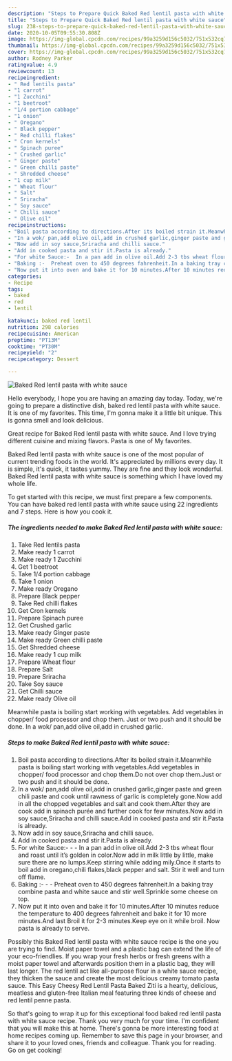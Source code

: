 ```yaml
---
description: "Steps to Prepare Quick Baked Red lentil pasta with white sauce"
title: "Steps to Prepare Quick Baked Red lentil pasta with white sauce"
slug: 238-steps-to-prepare-quick-baked-red-lentil-pasta-with-white-sauce
date: 2020-10-05T09:55:30.808Z
image: https://img-global.cpcdn.com/recipes/99a3259d156c5032/751x532cq70/baked-red-lentil-pasta-with-white-sauce-recipe-main-photo.jpg
thumbnail: https://img-global.cpcdn.com/recipes/99a3259d156c5032/751x532cq70/baked-red-lentil-pasta-with-white-sauce-recipe-main-photo.jpg
cover: https://img-global.cpcdn.com/recipes/99a3259d156c5032/751x532cq70/baked-red-lentil-pasta-with-white-sauce-recipe-main-photo.jpg
author: Rodney Parker
ratingvalue: 4.9
reviewcount: 13
recipeingredient:
- " Red lentils pasta"
- "1 carrot"
- "1 Zucchini"
- "1 beetroot"
- "1/4 portion cabbage"
- "1 onion"
- " Oregano"
- " Black pepper"
- " Red chilli flakes"
- " Cron kernels"
- " Spinach puree"
- " Crushed garlic"
- " Ginger paste"
- " Green chilli paste"
- " Shredded cheese"
- "1 cup milk"
- " Wheat flour"
- " Salt"
- " Sriracha"
- " Soy sauce"
- " Chilli sauce"
- " Olive oil"
recipeinstructions:
- "Boil pasta according to directions.After its boiled strain it.Meanwhile pasta is boiling start working with vegetables.Add vegetables in chopper/ food processor and chop them.Do not over chop them.Just or two push and it should be done."
- "In a wok/ pan,add olive oil,add in crushed garlic,ginger paste and green chili paste and cook until rawness of garlic is completely gone.Now add in all the chopped vegetables and salt and cook them.After they are cook add in spinach purée and further cook for few minutes.Now add in soy sauce,Sriracha and chilli sauce.Add in cooked pasta and stir it.Pasta is already."
- "Now add in soy sauce,Sriracha and chilli sauce."
- "Add in cooked pasta and stir it.Pasta is already."
- "For white Sauce:-  In a pan add in olive oil.Add 2-3 tbs wheat flour and roast until it’s golden in color.Now add in milk little by little, make sure there are no lumps.Keep stirring while adding mily.Once it starts to boil add in oregano,chili flakes,black pepper and salt. Stir it well and turn off flame."
- "Baking :-  Preheat oven to 450 degrees fahrenheit.In a baking tray combine pasta and white sauce and stir well.Sprinkle some cheese on top."
- "Now put it into oven and bake it for 10 minutes.After 10 minutes reduce the temperature to 400 degrees fahrenheit and bake it for 10 more minutes.And last Broil it for 2-3 minutes.Keep eye on it while broil. Now pasta is already to serve."
categories:
- Recipe
tags:
- baked
- red
- lentil

katakunci: baked red lentil 
nutrition: 298 calories
recipecuisine: American
preptime: "PT13M"
cooktime: "PT30M"
recipeyield: "2"
recipecategory: Dessert

---
```



![Baked Red lentil pasta with white sauce](https://img-global.cpcdn.com/recipes/99a3259d156c5032/751x532cq70/baked-red-lentil-pasta-with-white-sauce-recipe-main-photo.jpg)

Hello everybody, I hope you are having an amazing day today. Today, we're going to prepare a distinctive dish, baked red lentil pasta with white sauce. It is one of my favorites. This time, I'm gonna make it a little bit unique. This is gonna smell and look delicious.

Great recipe for Baked Red lentil pasta with white sauce. And I love trying different cuisine and mixing flavors. Pasta is one of My favorites.

Baked Red lentil pasta with white sauce is one of the most popular of current trending foods in the world. It's appreciated by millions every day. It is simple, it's quick, it tastes yummy. They are fine and they look wonderful. Baked Red lentil pasta with white sauce is something which I have loved my whole life.


To get started with this recipe, we must first prepare a few components. You can have baked red lentil pasta with white sauce using 22 ingredients and 7 steps. Here is how you cook it.

<!--inarticleads1-->

##### The ingredients needed to make Baked Red lentil pasta with white sauce:

1. Take  Red lentils pasta
1. Make ready 1 carrot
1. Make ready 1 Zucchini
1. Get 1 beetroot
1. Take 1/4 portion cabbage
1. Take 1 onion
1. Make ready  Oregano
1. Prepare  Black pepper
1. Take  Red chilli flakes
1. Get  Cron kernels
1. Prepare  Spinach puree
1. Get  Crushed garlic
1. Make ready  Ginger paste
1. Make ready  Green chilli paste
1. Get  Shredded cheese
1. Make ready 1 cup milk
1. Prepare  Wheat flour
1. Prepare  Salt
1. Prepare  Sriracha
1. Take  Soy sauce
1. Get  Chilli sauce
1. Make ready  Olive oil


Meanwhile pasta is boiling start working with vegetables. Add vegetables in chopper/ food processor and chop them. Just or two push and it should be done. In a wok/ pan,add olive oil,add in crushed garlic. 

<!--inarticleads2-->

##### Steps to make Baked Red lentil pasta with white sauce:

1. Boil pasta according to directions.After its boiled strain it.Meanwhile pasta is boiling start working with vegetables.Add vegetables in chopper/ food processor and chop them.Do not over chop them.Just or two push and it should be done.
1. In a wok/ pan,add olive oil,add in crushed garlic,ginger paste and green chili paste and cook until rawness of garlic is completely gone.Now add in all the chopped vegetables and salt and cook them.After they are cook add in spinach purée and further cook for few minutes.Now add in soy sauce,Sriracha and chilli sauce.Add in cooked pasta and stir it.Pasta is already.
1. Now add in soy sauce,Sriracha and chilli sauce.
1. Add in cooked pasta and stir it.Pasta is already.
1. For white Sauce:- -  - In a pan add in olive oil.Add 2-3 tbs wheat flour and roast until it’s golden in color.Now add in milk little by little, make sure there are no lumps.Keep stirring while adding mily.Once it starts to boil add in oregano,chili flakes,black pepper and salt. Stir it well and turn off flame.
1. Baking :- -  - Preheat oven to 450 degrees fahrenheit.In a baking tray combine pasta and white sauce and stir well.Sprinkle some cheese on top.
1. Now put it into oven and bake it for 10 minutes.After 10 minutes reduce the temperature to 400 degrees fahrenheit and bake it for 10 more minutes.And last Broil it for 2-3 minutes.Keep eye on it while broil. Now pasta is already to serve.


Possibly this Baked Red lentil pasta with white sauce recipe is the one you are trying to find. Moist paper towel and a plastic bag can extend the life of your eco-friendlies. If you wrap your fresh herbs or fresh greens with a moist paper towel and afterwards position them in a plastic bag, they will last longer. The red lentil act like all-purpose flour in a white sauce recipe, they thicken the sauce and create the most delicious creamy tomato pasta sauce. This Easy Cheesy Red Lentil Pasta Baked Ziti is a hearty, delicious, meatless and gluten-free Italian meal featuring three kinds of cheese and red lentil penne pasta. 

So that's going to wrap it up for this exceptional food baked red lentil pasta with white sauce recipe. Thank you very much for your time. I'm confident that you will make this at home. There's gonna be more interesting food at home recipes coming up. Remember to save this page in your browser, and share it to your loved ones, friends and colleague. Thank you for reading. Go on get cooking!
